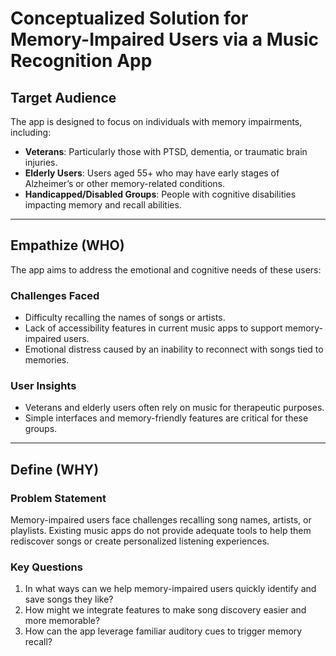 # Conceptualized Solution for Memory-Impaired Users via a Music Recognition App

## Target Audience
The app is designed to focus on individuals with memory impairments, including:

- **Veterans**: Particularly those with PTSD, dementia, or traumatic brain injuries.
- **Elderly Users**: Users aged 55+ who may have early stages of Alzheimer’s or other memory-related conditions.
- **Handicapped/Disabled Groups**: People with cognitive disabilities impacting memory and recall abilities.

---

## Empathize (WHO)
The app aims to address the emotional and cognitive needs of these users:

### **Challenges Faced**
- Difficulty recalling the names of songs or artists.
- Lack of accessibility features in current music apps to support memory-impaired users.
- Emotional distress caused by an inability to reconnect with songs tied to memories.

### **User Insights**
- Veterans and elderly users often rely on music for therapeutic purposes.
- Simple interfaces and memory-friendly features are critical for these groups.

---

## Define (WHY)
### **Problem Statement**
Memory-impaired users face challenges recalling song names, artists, or playlists. Existing music apps do not provide adequate tools to help them rediscover songs or create personalized listening experiences.

### **Key Questions**
1. In what ways can we help memory-impaired users quickly identify and save songs they like?
2. How might we integrate features to make song discovery easier and more memorable?
3. How can the app leverage familiar auditory cues to trigger memory recall?
